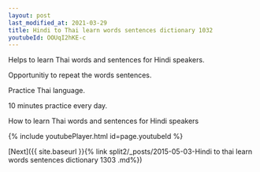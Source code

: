 ```yaml
---
layout: post
last_modified_at: 2021-03-29
title: Hindi to Thai learn words sentences dictionary 1032 
youtubeId: OOUqI2hKE-c
---
```

 
 
Helps to learn Thai words and sentences for Hindi speakers.

Opportunitiy to repeat the words sentences. 

Practice Thai language. 
 
10 minutes practice every day. 
 
How to learn Thai words and sentences for Hindi speakers 
 
{% include youtubePlayer.html id=page.youtubeId %}
 
 
[Next]({{ site.baseurl }}{% link  split2/_posts/2015-05-03-Hindi to thai learn words sentences dictionary 1303 .md%})
 
